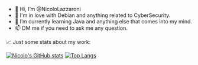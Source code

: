 - 👋 Hi, I’m @NicoloLazzaroni
- 👀 I'm in love with Debian and anything related to CyberSecurity.
- 🌱 I’m currently learning Java and anything else that comes into my mind. 
- 📫 DM me if you need to ask me any question.<br>

📈 Just some stats about my work:

[![Nicolo's GitHub stats](https://github-readme-stats.vercel.app/api?username=NicoloLazzaroni&theme=dark)](https://github.com/NicoloLazzaroni)
[![Top Langs](https://github-readme-stats.vercel.app/api/top-langs/?username=NicoloLazzaroni&theme=dark)](https://github.com/NicoloLazzaroni)
